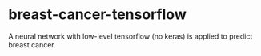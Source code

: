# breast-cancer-tensorflow
A neural network with low-level tensorflow (no keras) is applied to predict breast cancer.
